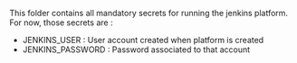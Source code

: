 This folder contains all mandatory secrets for running the jenkins platform.
For now, those secrets are : 
* JENKINS_USER : User account created when platform is created
* JENKINS_PASSWORD : Password associated to that account